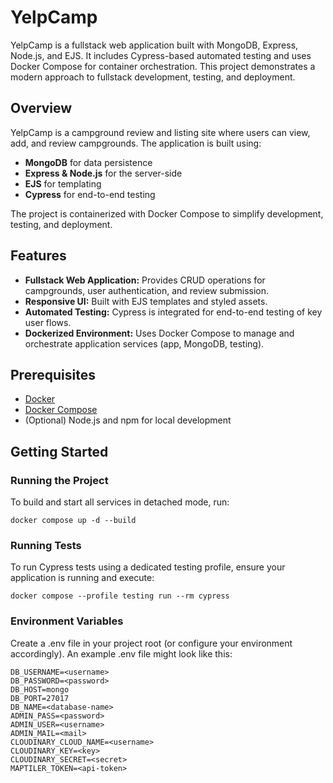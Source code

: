 # YelpCamp

YelpCamp is a fullstack web application built with MongoDB, Express, Node.js, and EJS. It includes Cypress-based automated testing and uses Docker Compose for container orchestration.
This project demonstrates a modern approach to fullstack development, testing, and deployment.

## Overview

YelpCamp is a campground review and listing site where users can view, add, and review campgrounds. The application is built using:
- **MongoDB** for data persistence
- **Express & Node.js** for the server-side
- **EJS** for templating
- **Cypress** for end-to-end testing

The project is containerized with Docker Compose to simplify development, testing, and deployment.

## Features

- **Fullstack Web Application:** Provides CRUD operations for campgrounds, user authentication, and review submission.
- **Responsive UI:** Built with EJS templates and styled assets.
- **Automated Testing:** Cypress is integrated for end-to-end testing of key user flows.
- **Dockerized Environment:** Uses Docker Compose to manage and orchestrate application services (app, MongoDB, testing).

## Prerequisites

- [Docker](https://docs.docker.com/get-docker/)
- [Docker Compose](https://docs.docker.com/compose/install/)
- (Optional) Node.js and npm for local development

## Getting Started

### Running the Project

To build and start all services in detached mode, run:
```run
docker compose up -d --build
```
### Running Tests

To run Cypress tests using a dedicated testing profile, ensure your application is running and execute:
```run-tests
docker compose --profile testing run --rm cypress
```
### Environment Variables

Create a .env file in your project root (or configure your environment accordingly). An example .env file might look like this:

```env
DB_USERNAME=<username>
DB_PASSWORD=<password>
DB_HOST=mongo
DB_PORT=27017
DB_NAME=<database-name>
ADMIN_PASS=<password>
ADMIN_USER=<username>
ADMIN_MAIL=<mail>
CLOUDINARY_CLOUD_NAME=<username>
CLOUDINARY_KEY=<key>
CLOUDINARY_SECRET=<secret>
MAPTILER_TOKEN=<api-token>
